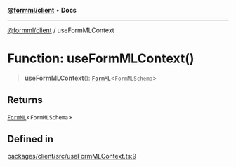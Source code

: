 [**@formml/client**](../README.md) • **Docs**

---

[@formml/client](../globals.md) / useFormMLContext

# Function: useFormMLContext()

> **useFormMLContext**(): [`FormML`](../classes/FormML.md)\<`FormMLSchema`\>

## Returns

[`FormML`](../classes/FormML.md)\<`FormMLSchema`\>

## Defined in

[packages/client/src/useFormMLContext.ts:9](https://github.com/formml/formml/blob/fed46848d8032d8aeab7f7fad75fbc02dc65656a/packages/client/src/useFormMLContext.ts#L9)
